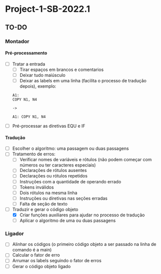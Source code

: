 # Project-1-SB-2022.1

## TO-DO
### Montador
#### Pré-processamento
- [ ] Tratar a entrada
  - [ ] Tirar espaços em brancos e comentarios
  - [ ] Deixar tudo maiúsculo 
  - [ ] Deixar as labels em uma linha (facilita o processo de tradução depois), exemplo:
  ```
  A1:
  COPY N1, N4

  ->

  A1: COPY N1, N4
  ```
- [ ] Pré-processar as diretivas EQU e IF
#### Tradução 
- [ ] Escolher o algoritmo: uma passagem ou duas passagens
- [ ] Tratamento de erros:
  - [ ] Verificar nomes de variáveis e rótulos (não podem começar com números ou ter caracteres especiais)
  - [ ] Declarações de rótulos ausentes
  - [ ] Declarações ou rótulos repetidos
  - [ ] Instruções com a quantidade de operando errado
  - [ ] Tokens inválidos
  - [ ] Dois rótulos na mesma linha
  - [ ] Instruções ou diretivas nas seções erradas
  - [ ] Falta de seção de texto
- [ ] Traduzir e gerar o código objeto
  - [x] Criar funções auxiliares para ajudar no processo de tradução
  - [ ] Aplicar o algoritmo de uma ou duas passagens
### Ligador

- [ ] Alinhar os códigos (o primeiro código objeto a ser passado na linha de comando é a main)
- [ ] Calcular o fator de erro 
- [ ] Arrumar os labels seguindo o fator de erros
- [ ] Gerar o código objeto ligado
